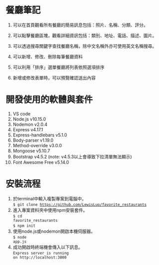 # 餐廳筆記
1. 可以在首頁觀看所有餐廳的簡易訊息包括：照片、名稱、分類、評分。

2. 可以點擊餐廳區塊，觀看詳細資訊包括：類別、地址、電話、描述、圖片。

3. 可以透過搜尋關鍵字查找餐廳名稱，除中文名稱外亦可使用英文名稱搜尋。

4. 可以新增、修改、刪除每筆餐廳資料

5. 可以利用「排序」選單餐廳將列表依照選項排序

6. 新增或修改表單時，可以預覽確認送出內容

# 開發使用的軟體與套件
1. VS code
2. Node.js v10.15.0
3. Nodemon v2.0.4
4. Express v4.17.1
5. Express-handlebars v5.1.0
6. Body-parser v1.19.0
7. Method-override v3.0.0
8. Mongoose v5.10.7
9. Bootstrap v4.5.2 (note: v4.5.3以上會導致下拉清單無法顯示)
10. Font Awesome Free v5.14.0

# 安裝流程
1. 於terminal中輸入複製專案到電腦中。<br>
<code>$ git clone https://github.com/LewisLuo/favorite_restaurants</code>
2. 進入專案資料夾中使用npm安裝套件。<br>
<code>$ cd favorite_restaurants</code><br>
<code>$ npm init</code>
3. 使用node.js或nodemon開啟本機伺服器。<br>
<code>$ node app.js</code>
4. 成功開啟時終端機會傳入以下訊息。<br>
<code>Express server is running on http://localhost:3000</code>